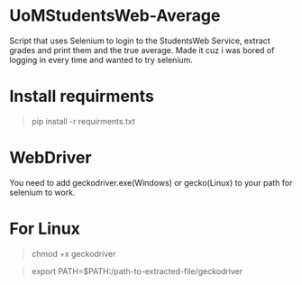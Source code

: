 # UoMStudentsWeb-Average

Script that uses Selenium to login to the StudentsWeb Service, extract grades and print them and the true average.
Made it cuz i was bored of logging in every time and wanted to try selenium.

# Install requirments
> pip install -r requirments.txt

# WebDriver
You need to add geckodriver.exe(Windows) or gecko(Linux) to your path for selenium to work.

# For Linux

> chmod +x geckodriver

> export PATH=$PATH:/path-to-extracted-file/geckodriver
